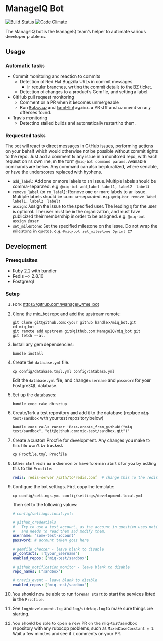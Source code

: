 # ManageIQ Bot

[![Build Status](https://travis-ci.org/ManageIQ/miq_bot.svg)](https://travis-ci.org/ManageIQ/miq_bot)
[![Code Climate](https://codeclimate.com/github/ManageIQ/miq_bot/badges/gpa.svg)](https://codeclimate.com/github/ManageIQ/miq_bot)

The ManageIQ bot is the ManageIQ team's helper to automate various developer problems.

## Usage

### Automatic tasks

- Commit monitoring and reaction to commits
  - Detection of Red Hat Bugzilla URLs in commit messages
    - in regular branches, writing the commit details to the BZ ticket.
  - Detection of changes to a product's Gemfile, and setting a label.
- GitHub pull request monitoring
  - Comment on a PR when it becomes unmergeable.
  - Run [Rubocop](https://github.com/bbatsov/rubocop) and
    [haml-lint](https://github.com/brigade/haml-lint) against a PR diff and
    comment on any offenses found.
- Travis monitoring
  - Detecting stalled builds and automatically restarting them.

### Requested tasks

The bot will react to direct messages in GitHub issues, performing actions on
your behalf which would otherwise not be possible without commit rights to the
repo. Just add a comment to any issue in a monitored repo, with each request on
its own line, in the form `@miq-bot command params`.  Available commands are
below.  Any command can also be pluralized, where sensible, or have the
underscores replaced with hyphens.

- `add_label`: Add one or more labels to an issue.  Multiple labels should be
  comma-separated.  e.g. `@miq-bot add_label label1, label2, label3`
- `remove_label` (or `rm_label`): Remove one or more labels to an issue.
  Multiple labels should be comma-separated.  e.g.
  `@miq-bot remove_label label1, label2, label3`
- `assign`: Assign the issue to the specified user.  The leading `@` for the
  user is optional.  The user must be in the organization, and must have
  publicized their membership in order to be assigned.  e.g.
  `@miq-bot assign @user`
- `set_milestone`: Set the specified milestone on the issue. Do not wrap the
  milestone in quotes.  e.g. `@miq-bot set_milestone Sprint 27`

## Development

### Prerequisites

* Ruby 2.2 with bundler
* Redis ~> 2.8.10
* Postgresql

### Setup

1. Fork https://github.com/ManageIQ/miq_bot

2. Clone the miq_bot repo and add the upstream remote:
   ```
   git clone git@github.com:<your github handle>/miq_bot.git
   cd miq_bot
   git remote add upstream git@github.com:ManageIQ/miq_bot.git
   git fetch —-all
   ```

3. Install any gem dependencies:
   ```
   bundle install
   ```

4. Create the `database.yml` file.
   ```
   cp config/database.tmpl.yml config/database.yml
   ```
   Edit the `database.yml` file, and change `username` and `password` for your
   PostgreSQL database.

5. Set up the databases:
   ```
   bundle exec rake db:setup
   ```

6. Create/fork a test repository and add it to the database (replace `miq-test/sandbox` with your test
   repository below):
   ```
   bundle exec rails runner 'Repo.create_from_github!("miq-test/sandbox", "git@github.com:miq-test/sandbox.git")'
   ```

7. Create a custom Procfile for development. Any changes you make to this file
   won't be tracked.
   ```
   cp Procfile.tmpl Procfile
   ```

8. Either start redis as a daemon or have foreman start it for you by
   adding this to the `Procfile`:
   ```yaml
   redis: redis-server /path/to/redis.conf  # change this to the redis.conf provided by your package manager.
   ```

9. Configure the bot settings. First copy the template:
    ```
    cp config/settings.yml config/settings/development.local.yml
    ```

    Then set to the following values:
    ```yaml
    # config/settings.local.yml:

    # github_credentials
    #   Try to use a test account, as the account in question uses notifications
    #   and needs to read them and modify them.
    username: "some-test-account"
    password: # account token goes here

    # gemfile_checker - leave blank to disable
    pr_contacts: ["@your_username"]
    enabled_repos: ["miq-test/sandbox"]

    # github_notification_monitor - leave blank to disable
    repo_names: ["sandbox"]

    # travis_event - leave blank to disable
    enabled_repos: ["miq-test/sandbox"]
    ```

10. You should now be able to run `foreman start` to start the services listed
    in the `Procfile`.

11. See `log/development.log` and `log/sidekiq.log` to make sure
    things are starting.

12. You should be able to open a new PR on the miq-test/sandbox
    repository with any rubocop problems, such as `MixedCaseConstant = 1`.
    Wait a few minutes and see if it comments on your PR.
